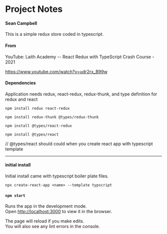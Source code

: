 # Project Notes

#### Sean Campbell

This is a simple redux store coded in typescript.

#### From

YouTube: Laith Academy -- React Redux with TypeScript Crash Course - 2021

https://www.youtube.com/watch?v=udr2rx_B99w

#### Dependencies

Application needs redux, react-redux, redux-thunk, and type definition for redux and react

```
npm install redux react-redux
```

```
npm install redux-thunk @types/redux-thunk
```

```
npm install @types/react-redux
```

```
npm install @types/react
```

// @types/react should could when you create react app with typescript template

---

#### initial install

Initial install came with typescript boiler plate files.

```
npx create-react-app <name> --template typscript
```

#### `npm start`

Runs the app in the development mode.\
Open [http://localhost:3000](http://localhost:3000) to view it in the browser.

The page will reload if you make edits.\
You will also see any lint errors in the console.
